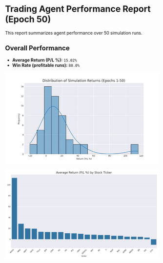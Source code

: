 # Trading Agent Performance Report (Epoch 50)

This report summarizes agent performance over 50 simulation runs.

## Overall Performance
- **Average Return (P/L %):** `15.02%`
- **Win Rate (profitable runs):** `80.0%`

![Returns Distribution](epoch_50_returns_distribution.png)

![Performance by Ticker](epoch_50_performance_by_ticker.png)


